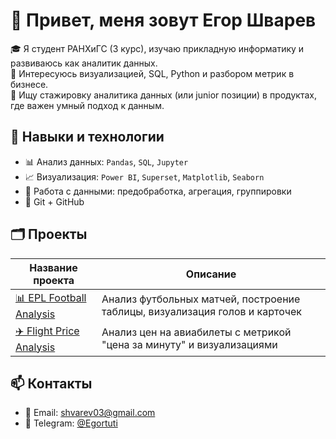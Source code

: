 
# 👋 Привет, меня зовут Егор Шварев

🎓 Я студент РАНХиГС (3 курс), изучаю прикладную информатику и развиваюсь как аналитик данных.  
🔎 Интересуюсь визуализацией, SQL, Python и разбором метрик в бизнесе.  
💼 Ищу стажировку аналитика данных (или junior позиции) в продуктах, где важен умный подход к данным.

## 🚀 Навыки и технологии

- 📊 Анализ данных: `Pandas`, `SQL`, `Jupyter`
- 📈 Визуализация: `Power BI`, `Superset`, `Matplotlib`, `Seaborn`
- 🧪 Работа с данными: предобработка, агрегация, группировки
- 🐙 Git + GitHub

## 🗂 Проекты

| Название проекта | Описание |
|------------------|----------|
| [📊 EPL Football Analysis](https://github.com/Shvarev495/epl-football-analysis) | Анализ футбольных матчей, построение таблицы, визуализация голов и карточек |
| [✈️ Flight Price Analysis](https://github.com/Shvarev495/flight-price-analysis-advanced) | Анализ цен на авиабилеты с метрикой "цена за минуту" и визуализациями |

## 📫 Контакты

- 📧 Email: shvarev03@gmail.com  
- 💬 Telegram: [@Egortuti](https://t.me/Egortuti)
